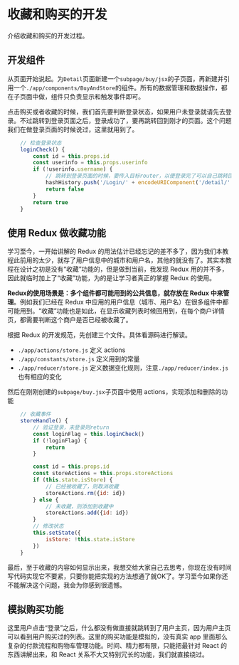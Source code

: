 # 收藏和购买的开发

介绍收藏和购买的开发过程。

## 开发组件

从页面开始说起。为`Detail`页面新建一个`subpage/buy/jsx`的子页面，再新建并引用一个`./app/components/BuyAndStore`的组件。所有的数据管理和数据操作，都在子页面中做，组件只负责显示和触发事件即可。

点击购买或者收藏的时候，我们首先要判断登录状态，如果用户未登录就请先去登录。不过跳转到登录页面之后，登录成功了，要再跳转回到刚才的页面。这个问题我们在做登录页面的时候说过，这里就用到了。

```javascript
    // 检查登录状态
    loginCheck() {
        const id = this.props.id
        const userinfo = this.props.userinfo
        if (!userinfo.username) {
            // 跳转到登录页面的时候，要传入目标router，以便登录完了可以自己跳转回来
            hashHistory.push('/Login/' + encodeURIComponent('/detail/' + id))
            return false
        }
        return true
    }
```

## 使用 Redux 做收藏功能

学习至今，一开始讲解的 Redux 的用法估计已经忘记的差不多了，因为我们本教程此前用的太少，就存了用户信息中的城市和用户名，其他的就没有了。其实本教程在设计之初是没有“收藏”功能的，但是做到当前，我发现 Redux 用的并不多，因此就临时加上了“收藏”功能，为的是让学习者真正的掌握 Redux 的使用。

**Redux的使用场景是：多个组件都可能用到的公共信息，就存放在 Redux 中来管理**。例如我们已经在 Redux 中应用的用户信息（城市、用户名）在很多组件中都可能用到。“收藏”功能也是如此，在显示收藏列表时候回用到，在每个商户详情页，都需要判断这个商户是否已经被收藏了。

根据 Redux 的开发规范，先创建三个文件。具体看源码进行解读。

- `./app/actions/store.js` 定义 actions
- `./app/constants/store.js` 定义用到的常量
- `./app/reducer/store.js` 定义数据变化规则，注意`./app/reducer/index.js`也有相应的变化

然后在刚刚创建的`subpage/buy.jsx`子页面中使用 actions，实现添加和删除的功能

```js
    // 收藏事件
    storeHandle() {
        // 验证登录，未登录则return
        const loginFlag = this.loginCheck()
        if (!loginFlag) {
            return
        }

        const id = this.props.id
        const storeActions = this.props.storeActions
        if (this.state.isStore) {
            // 已经被收藏了，则取消收藏
            storeActions.rm({id: id})
        } else {
            // 未收藏，则添加到收藏中
            storeActions.add({id: id})
        }
        // 修改状态
        this.setState({
            isStore: !this.state.isStore
        })
    }
```

最后，至于收藏的内容如何显示出来，我想交给大家自己去思考，你现在没有时间写代码实现它不要紧，只要你能把实现的方法想通了就OK了。学习至今如果你还不能解决这个问题，我会为你感到很遗憾。


## 模拟购买功能

这里用户点击“登录”之后，什么都没有做直接就跳转到了用户主页，因为用户主页可以看到用户购买过的列表。这里的购买功能是模拟的，没有真实 app 里面那么复杂的付款流程和购物车管理功能。时间、精力都有限，只能把最针对 React 的东西讲解出来，和 React 关系不大又特别冗长的功能，我们就直接绕过。

